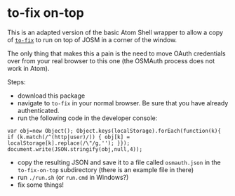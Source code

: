# to-fix on-top

This is an adapted version of the basic Atom Shell wrapper to allow a copy of [`to-fix`](lab.github.io/to-fix) to run on top of JOSM in a corner of the window.

The only thing that makes this a pain is the need to move OAuth credentials over from your real browser to this one (the OSMAuth process does not work in Atom).

Steps:

- download this package
- navigate to `to-fix` in your normal browser. Be sure that you have already authenticated.
- run the following code in the developer console:<br/>
```
var obj=new Object(); Object.keys(localStorage).forEach(function(k){ if (k.match(/^(http|user)/)) { obj[k] = localStorage[k].replace(/\"/g,''); }}); document.write(JSON.stringify(obj,null,4));
```
- copy the resulting JSON and save it to a file called `osmauth.json` in the `to-fix-on-top` subdirectory (there is an example file in there)
- run `./run.sh` (or `run.cmd` in Windows?)
- fix some things!
